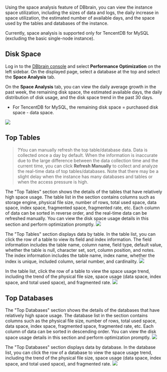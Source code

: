 Using the space analysis feature of DBbrain, you can view the instance space utilization, including the sizes of data and logs, the daily increase in space utilization, the estimated number of available days, and the space used by the tables and databases of the instance.

Currently, space analysis is supported only for TencentDB for MySQL (excluding the basic single-node instance).

## Disk Space
Log in to the [DBbrain console](https://console.cloud.tencent.com/dbbrain/slow-sql) and select **Performance Optimization** on the left sidebar. On the displayed page, select a database at the top and select the **Space Analysis** tab.

On the **Space Analysis** tab, you can view the daily average growth in the past week, the remaining disk space, the estimated available days, the daily distribution of disk usage, and the disk space trend in the past 30 days.
- For TencentDB for MySQL, the remaining disk space = purchased disk space - data space. 

![](https://main.qcloudimg.com/raw/ecd64ab4f412169e7a2fe6478ec18f04.png)

## Top Tables
>?You can manually refresh the top table/database data. Data is collected once a day by default. When the information is inaccurate due to the large difference between the data collection time and the current time, you can click **Refresh Manually** to collect and analyze the real-time data of top tables/databases. Note that there may be a slight delay when the instance has many databases and tables or when the access pressure is high.
>
The "Top Tables" section shows the details of the tables that have relatively high space usage. The table list in the section contains columns such as storage engine, physical file size, number of rows, total used space, data space, index space, fragmented space, fragmented rate, etc. Each column of data can be sorted in reverse order, and the real-time data can be refreshed manually.
You can view the disk space usage details in this section and perform optimization promptly.
![](https://main.qcloudimg.com/raw/714a962ec5ffc7489e3b9bd97c6286af.png)

The "Top Tables" section displays data by table. In the table list, you can click the row of a table to view its field and index information. The field information includes the table name, column name, field type, default value, whether the table is null, character set, sort, column position, and notes. The index information includes the table name, index name, whether the index is unique, included column, serial number, and cardinality.
![](https://main.qcloudimg.com/raw/74ed1a0565e84311907007565a0ec9dc.png)

In the table list, click the row of a table to view the space usage trend, including the trend of the physical file size, space usage (data space, index space, and total used space), and fragmented rate.
![](https://main.qcloudimg.com/raw/351385dd93a9683810619047e5545eba.png)


## Top Databases
The "Top Databases" section shows the details of the databases that have relatively high space usage. The database list in the section contains columns such as the physical file size, number of rows, total used space, data space, index space, fragmented space, fragmented rate, etc. Each column of data can be sorted in descending order.
You can view the disk space usage details in this section and perform optimization promptly. 
![](https://main.qcloudimg.com/raw/8dde50662da4c039668b0610a5324b81.png)

The "Top Databases" section displays data by database. In the database list, you can click the row of a database to view the space usage trend, including the trend of the physical file size, space usage (data space, index space, and total used space), and fragmented rate.
![](https://main.qcloudimg.com/raw/0577082b530d41c3c33c86fb59329cc2.png)
